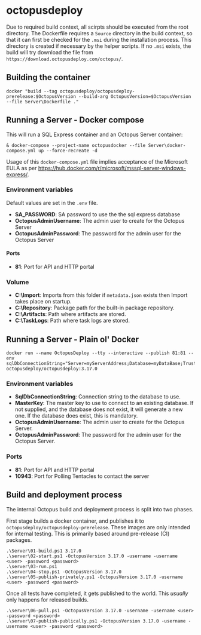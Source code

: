 # octopusdeploy

Due to required build context, all scirpts should be executed from the root directory. The Dockerfile requires a `Source` directory in the build context, so that it can first be checked for the `.msi` during the installation process. This directory is created if necessary by the helper scripts. If no `.msi` exists, the build will try download the file from `https://download.octopusdeploy.com/octopus/`.

## Building the container

```plaintext
docker "build --tag octopusdeploy/octopusdeploy-prerelease:$OctopusVersion --build-arg OctopusVersion=$OctopusVersion --file Server\Dockerfile ."
```

## Running a Server - Docker compose

This will run a SQL Express container and an Octopus Server container:

```plaintext
& docker-compose --project-name octopusdocker --file Server\docker-compose.yml up --force-recreate -d
```

Usage of this `docker-compose.yml` file implies acceptance of the Microsoft EULA as per https://hub.docker.com/r/microsoft/mssql-server-windows-express/.

### Environment variables

Default values are set in the `.env` file.

- **SA_PASSWORD**: SA password to use the the sql express database
- **OctopusAdminUsername**: The admin user to create for the Octopus Server
- **OctopusAdminPassword**: The password for the admin user for the Octopus Server

#### Ports

- **81**: Port for API and HTTP portal

### Volume

- **C:\Import**: Imports from this folder if `metadata.json` exists then Import takes place on startup.
- **C:\Repository**: Package path for the built-in package repository.
- **C:\Artifacts**: Path where artifacts are stored.
- **C:\TaskLogs**: Path where task logs are stored.

## Running a Server - Plain ol' Docker

```plaintext
docker run --name OctopusDeploy --tty --interactive --publish 81:81 --env sqlDbConnectionString="Server=myServerAddress;Database=myDataBase;Trusted_Connection=True;" octopusdeploy/octopusdeploy:3.17.0
```

### Environment variables

- **SqlDbConnectionString**: Connection string to the database to use.
- **MasterKey**: The master key to use to connect to an existing database. If not supplied, and the database does not exist, it will generate a new one. If the database does exist, this is mandatory.
- **OctopusAdminUsername**: The admin user to create for the Octopus Server.
- **OctopusAdminPassword**: The password for the admin user for the Octopus Server.

### Ports

- **81**: Port for API and HTTP portal
- **10943**: Port for Polling Tentacles to contact the server

## Build and deployment process

The internal Octopus build and deployment process is split into two phases.

First stage builds a docker container, and publishes it to `octopusdeploy/octopusdeploy-prerelease`. These images are only intended for internal testing. This is primarily based around pre-release (CI) packages.

```plaintext
.\Server\01-build.ps1 3.17.0
.\server\02-start.ps1 -OctopusVersion 3.17.0 -username -username <user> -password <password>
.\server\03-run.ps1
.\server\04-stop.ps1 -OctopusVersion 3.17.0
.\server\05-publish-privately.ps1 -OctopusVersion 3.17.0 -username <user> -password <password>
```

Once all tests have completed, it gets published to the world. This _usually_ only happens for released builds.

```plaintext
.\server\06-pull.ps1 -OctopusVersion 3.17.0 -username -username <user> -password <password>
.\server\07-publish-publically.ps1 -OctopusVersion 3.17.0 -username -username <user> -password <password>
```
